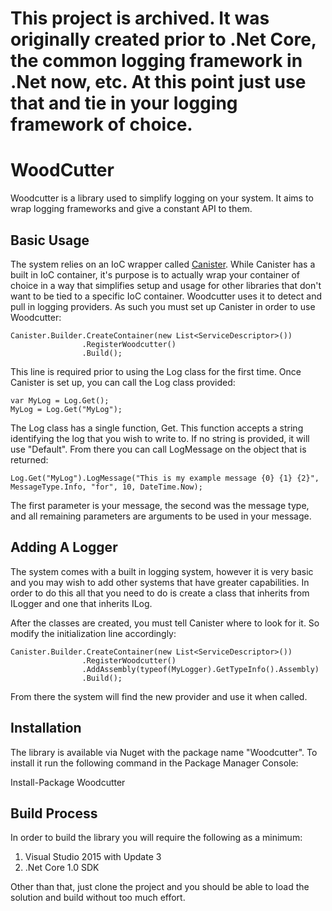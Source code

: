 # This project is archived. It was originally created prior to .Net Core, the common logging framework in .Net now, etc. At this point just use that and tie in your logging framework of choice.


# WoodCutter

Woodcutter is a library used to simplify logging on your system. It aims to wrap logging frameworks and give a constant API to them.

## Basic Usage

The system relies on an IoC wrapper called [Canister](https://github.com/JaCraig/Canister). While Canister has a built in IoC container, it's purpose is to actually wrap your container of choice in a way that simplifies setup and usage for other libraries that don't want to be tied to a specific IoC container. Woodcutter uses it to detect and pull in logging providers. As such you must set up Canister in order to use Woodcutter:

    Canister.Builder.CreateContainer(new List<ServiceDescriptor>())
                    .RegisterWoodcutter()
                    .Build();
	
This line is required prior to using the Log class for the first time. Once Canister is set up, you can call the Log class provided:

    var MyLog = Log.Get();
	MyLog = Log.Get("MyLog");
	
The Log class has a single function, Get. This function accepts a string identifying the log that you wish to write to. If no string is provided, it will use "Default". From there you can call LogMessage on the object that is returned:

    Log.Get("MyLog").LogMessage("This is my example message {0} {1} {2}", MessageType.Info, "for", 10, DateTime.Now);
	
The first parameter is your message, the second was the message type, and all remaining parameters are arguments to be used in your message.

## Adding A Logger

The system comes with a built in logging system, however it is very basic and you may wish to add other systems that have greater capabilities. In order to do this all that you need to do is create a class that inherits from ILogger and one that inherits ILog.
	
After the classes are created, you must tell Canister where to look for it. So modify the initialization line accordingly:

    Canister.Builder.CreateContainer(new List<ServiceDescriptor>())
                    .RegisterWoodcutter()
					.AddAssembly(typeof(MyLogger).GetTypeInfo().Assembly)
                    .Build();
	
From there the system will find the new provider and use it when called.

## Installation

The library is available via Nuget with the package name "Woodcutter". To install it run the following command in the Package Manager Console:

Install-Package Woodcutter

## Build Process

In order to build the library you will require the following as a minimum:

1. Visual Studio 2015 with Update 3
2. .Net Core 1.0 SDK

Other than that, just clone the project and you should be able to load the solution and build without too much effort.

